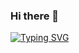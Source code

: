 ### Hi there 👋

[![Typing SVG](https://readme-typing-svg.herokuapp.com?color=%2336BCF7&lines=Cryptography+is+our+future)](https://git.io/typing-svg)

